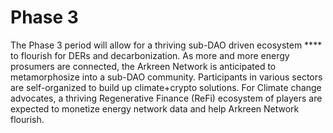 # Phase 3

The Phase 3 period will allow for a thriving sub-DAO driven ecosystem **** to flourish for DERs and decarbonization. As more and more energy prosumers are connected, the Arkreen Network is anticipated to metamorphosize into a sub-DAO community. Participants in various sectors are self-organized to build up climate+crypto solutions. For Climate change advocates, a thriving Regenerative Finance (ReFi) ecosystem of players are expected to monetize energy network data and help Arkreen Network flourish.
